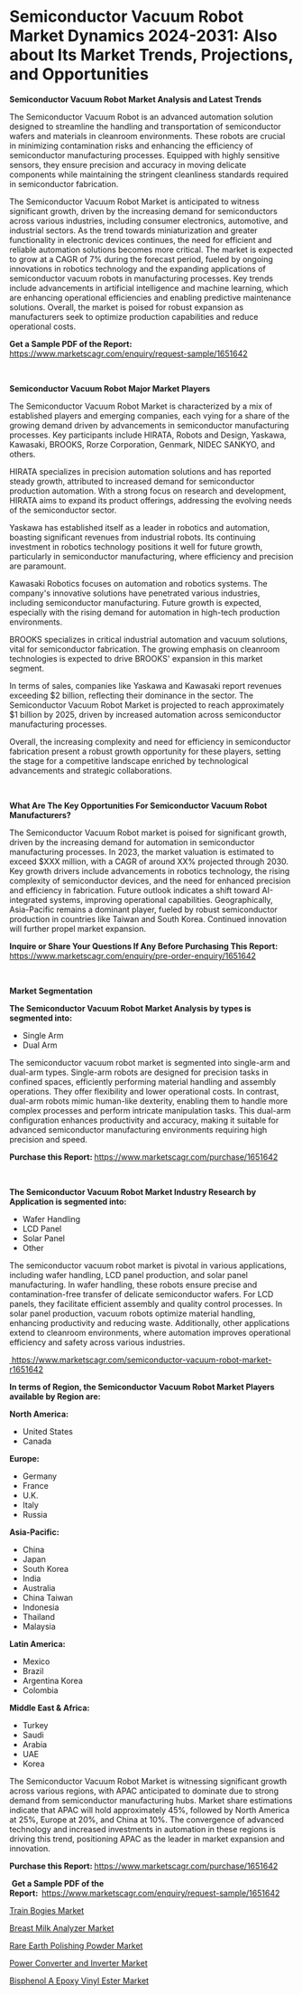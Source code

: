 <p><h1>Semiconductor Vacuum Robot Market Dynamics 2024-2031: Also about Its Market Trends, Projections, and Opportunities</h1></p><p><strong>Semiconductor Vacuum Robot Market Analysis and Latest Trends</strong></p>
<p><p>The Semiconductor Vacuum Robot is an advanced automation solution designed to streamline the handling and transportation of semiconductor wafers and materials in cleanroom environments. These robots are crucial in minimizing contamination risks and enhancing the efficiency of semiconductor manufacturing processes. Equipped with highly sensitive sensors, they ensure precision and accuracy in moving delicate components while maintaining the stringent cleanliness standards required in semiconductor fabrication.</p><p>The Semiconductor Vacuum Robot Market is anticipated to witness significant growth, driven by the increasing demand for semiconductors across various industries, including consumer electronics, automotive, and industrial sectors. As the trend towards miniaturization and greater functionality in electronic devices continues, the need for efficient and reliable automation solutions becomes more critical. The market is expected to grow at a CAGR of 7% during the forecast period, fueled by ongoing innovations in robotics technology and the expanding applications of semiconductor vacuum robots in manufacturing processes. Key trends include advancements in artificial intelligence and machine learning, which are enhancing operational efficiencies and enabling predictive maintenance solutions. Overall, the market is poised for robust expansion as manufacturers seek to optimize production capabilities and reduce operational costs.</p></p>
<p><strong>Get a Sample PDF of the Report:&nbsp;</strong> <a href="https://www.marketscagr.com/enquiry/request-sample/1651642?utm_campaign=1126&utm_medium=2&utm_source=Github&utm_content=ia&utm_term=03102024&utm_id=semiconductor-vacuum-robot">https://www.marketscagr.com/enquiry/request-sample/1651642</a></p>
<p>&nbsp;</p>
<p><strong>Semiconductor Vacuum Robot Major Market Players</strong></p>
<p><p>The Semiconductor Vacuum Robot Market is characterized by a mix of established players and emerging companies, each vying for a share of the growing demand driven by advancements in semiconductor manufacturing processes. Key participants include HIRATA, Robots and Design, Yaskawa, Kawasaki, BROOKS, Rorze Corporation, Genmark, NIDEC SANKYO, and others.</p><p>HIRATA specializes in precision automation solutions and has reported steady growth, attributed to increased demand for semiconductor production automation. With a strong focus on research and development, HIRATA aims to expand its product offerings, addressing the evolving needs of the semiconductor sector.</p><p>Yaskawa has established itself as a leader in robotics and automation, boasting significant revenues from industrial robots. Its continuing investment in robotics technology positions it well for future growth, particularly in semiconductor manufacturing, where efficiency and precision are paramount.</p><p>Kawasaki Robotics focuses on automation and robotics systems. The company's innovative solutions have penetrated various industries, including semiconductor manufacturing. Future growth is expected, especially with the rising demand for automation in high-tech production environments.</p><p>BROOKS specializes in critical industrial automation and vacuum solutions, vital for semiconductor fabrication. The growing emphasis on cleanroom technologies is expected to drive BROOKS' expansion in this market segment.</p><p>In terms of sales, companies like Yaskawa and Kawasaki report revenues exceeding $2 billion, reflecting their dominance in the sector. The Semiconductor Vacuum Robot Market is projected to reach approximately $1 billion by 2025, driven by increased automation across semiconductor manufacturing processes.</p><p>Overall, the increasing complexity and need for efficiency in semiconductor fabrication present a robust growth opportunity for these players, setting the stage for a competitive landscape enriched by technological advancements and strategic collaborations.</p></p>
<p>&nbsp;</p>
<p><strong>What Are The Key Opportunities For Semiconductor Vacuum Robot Manufacturers?</strong></p>
<p><p>The Semiconductor Vacuum Robot market is poised for significant growth, driven by the increasing demand for automation in semiconductor manufacturing processes. In 2023, the market valuation is estimated to exceed $XXX million, with a CAGR of around XX% projected through 2030. Key growth drivers include advancements in robotics technology, the rising complexity of semiconductor devices, and the need for enhanced precision and efficiency in fabrication. Future outlook indicates a shift toward AI-integrated systems, improving operational capabilities. Geographically, Asia-Pacific remains a dominant player, fueled by robust semiconductor production in countries like Taiwan and South Korea. Continued innovation will further propel market expansion.</p></p>
<p><strong>Inquire or Share Your Questions If Any Before Purchasing This Report:</strong> <a href="https://www.marketscagr.com/enquiry/pre-order-enquiry/1651642?utm_campaign=1126&utm_medium=2&utm_source=Github&utm_content=ia&utm_term=03102024&utm_id=semiconductor-vacuum-robot">https://www.marketscagr.com/enquiry/pre-order-enquiry/1651642</a></p>
<p>&nbsp;</p>
<p><strong>Market Segmentation</strong></p>
<p><strong>The Semiconductor Vacuum Robot Market Analysis by types is segmented into:</strong></p>
<p><ul><li>Single Arm</li><li>Dual Arm</li></ul></p>
<p><p>The semiconductor vacuum robot market is segmented into single-arm and dual-arm types. Single-arm robots are designed for precision tasks in confined spaces, efficiently performing material handling and assembly operations. They offer flexibility and lower operational costs. In contrast, dual-arm robots mimic human-like dexterity, enabling them to handle more complex processes and perform intricate manipulation tasks. This dual-arm configuration enhances productivity and accuracy, making it suitable for advanced semiconductor manufacturing environments requiring high precision and speed.</p></p>
<p><strong>Purchase this Report:&nbsp;</strong><a href="https://www.marketscagr.com/purchase/1651642?utm_campaign=1126&utm_medium=2&utm_source=Github&utm_content=ia&utm_term=03102024&utm_id=semiconductor-vacuum-robot">https://www.marketscagr.com/purchase/1651642</a></p>
<p>&nbsp;</p>
<p><strong>The Semiconductor Vacuum Robot Market Industry Research by Application is segmented into:</strong></p>
<p><ul><li>Wafer Handling</li><li>LCD Panel</li><li>Solar Panel</li><li>Other</li></ul></p>
<p><p>The semiconductor vacuum robot market is pivotal in various applications, including wafer handling, LCD panel production, and solar panel manufacturing. In wafer handling, these robots ensure precise and contamination-free transfer of delicate semiconductor wafers. For LCD panels, they facilitate efficient assembly and quality control processes. In solar panel production, vacuum robots optimize material handling, enhancing productivity and reducing waste. Additionally, other applications extend to cleanroom environments, where automation improves operational efficiency and safety across various industries.</p></p>
<p><a href="https://www.marketscagr.com/semiconductor-vacuum-robot-market-r1651642?utm_campaign=1126&utm_medium=2&utm_source=Github&utm_content=ia&utm_term=03102024&utm_id=semiconductor-vacuum-robot">&nbsp;https://www.marketscagr.com/semiconductor-vacuum-robot-market-r1651642</a></p>
<p><strong>In terms of Region, the Semiconductor Vacuum Robot Market Players available by Region are:</strong></p>
<p>
    <p> <strong> North America: </strong>
        <ul>
            <li>United States</li>
            <li>Canada</li>
        </ul>
        </p> 
    <p> <strong> Europe: </strong>
        <ul>
            <li>Germany</li>
            <li>France</li>
            <li>U.K.</li>
            <li>Italy</li>
            <li>Russia</li>
        </ul>
        </p> 
    <p> <strong> Asia-Pacific: </strong>
        <ul>
            <li>China</li>
            <li>Japan</li>
            <li>South Korea</li>
            <li>India</li>
            <li>Australia</li>
            <li>China Taiwan</li>
            <li>Indonesia</li>
            <li>Thailand</li>
            <li>Malaysia</li>
        </ul>
        </p> 
    <p> <strong> Latin America: </strong>
        <ul>
            <li>Mexico</li>
            <li>Brazil</li>
            <li>Argentina Korea</li>
            <li>Colombia</li>
        </ul>
        </p> 
    <p> <strong> Middle East & Africa: </strong>
        <ul>
            <li>Turkey</li>
            <li>Saudi</li>
            <li>Arabia</li>
            <li>UAE</li>
            <li>Korea</li>
        </ul>
    </p>
    </p>
<p><p>The Semiconductor Vacuum Robot Market is witnessing significant growth across various regions, with APAC anticipated to dominate due to strong demand from semiconductor manufacturing hubs. Market share estimations indicate that APAC will hold approximately 45%, followed by North America at 25%, Europe at 20%, and China at 10%. The convergence of advanced technology and increased investments in automation in these regions is driving this trend, positioning APAC as the leader in market expansion and innovation.</p></p>
<p><strong>Purchase this Report: </strong><a href="https://www.marketscagr.com/purchase/1651642?utm_campaign=1126&utm_medium=2&utm_source=Github&utm_content=ia&utm_term=03102024&utm_id=semiconductor-vacuum-robot">https://www.marketscagr.com/purchase/1651642</a></p>
<p>&nbsp;<strong>Get a Sample PDF of the Report:&nbsp;&nbsp;</strong><a href="https://www.marketscagr.com/enquiry/request-sample/1651642?utm_campaign=1126&utm_medium=2&utm_source=Github&utm_content=ia&utm_term=03102024&utm_id=semiconductor-vacuum-robot">https://www.marketscagr.com/enquiry/request-sample/1651642</a></p>
<p><strong></strong></p>
<p><p><a href="https://www.linkedin.com/pulse/global-train-bogies-market-size-expected-reach-cagr-147-hcsvf?trackingId=venGd95nSjiIzBKqwaCTCQ%3D%3D&utm_campaign=1126&utm_medium=2&utm_source=Github&utm_content=ia&utm_term=03102024&utm_id=semiconductor-vacuum-robot">Train Bogies Market</a></p><p><a href="https://issuu.com/reportprime-2/docs/breast-milk-analyzer-market-size-20_fc6966a67f4891?utm_campaign=1126&utm_medium=2&utm_source=Github&utm_content=ia&utm_term=03102024&utm_id=semiconductor-vacuum-robot">Breast Milk Analyzer Market</a></p><p><a href="https://www.linkedin.com/pulse/rare-earth-polishing-powder-market-size-share-competitive-4jigf?trackingId=QLh6GVOOTiy1ANIsyaNRGw%3D%3D&utm_campaign=1126&utm_medium=2&utm_source=Github&utm_content=ia&utm_term=03102024&utm_id=semiconductor-vacuum-robot">Rare Earth Polishing Powder Market</a></p><p><a href="https://www.linkedin.com/pulse/insights-power-converter-inverter-market-size-which-expanding-d1xre?trackingId=Ye22mGFAQy2qQse4uPBbSA%3D%3D&utm_campaign=1126&utm_medium=2&utm_source=Github&utm_content=ia&utm_term=03102024&utm_id=semiconductor-vacuum-robot">Power Converter and Inverter Market</a></p><p><a href="https://issuu.com/reportprime-2/docs/bisphenol-a-epoxy-vinyl-ester-marke_a0c1b93cbff2c6?utm_campaign=1126&utm_medium=2&utm_source=Github&utm_content=ia&utm_term=03102024&utm_id=semiconductor-vacuum-robot">Bisphenol A Epoxy Vinyl Ester Market</a></p></p>